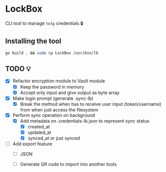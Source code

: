 # LockBox

CLI tool to manage `totp` credentials :lock:

## Installing the tool

```bash
go build . && sudo cp LockBox /usr/bin/lb
```

## TODO :bulb:
- [X] Refactor encryption module to Vault module
  - [X] Keep the password in memory
  - [X] Accept only input and give output as byte array
- [X] Make login prompt (generate .sync-lb)
  - [X] Break the method when has to receive user input (token/username) from when just access the filesystem
- [X] Perform sync operation on background
  - [X] Add metadata on .credentials-lb.json to represent sync status
    - [X] created_at
    - [X] updated_at
    - [X] synced_at or just synced
- [ ] Add export feature
  - [ ] JSON
  - [ ] Generate QR code to import into another tools


